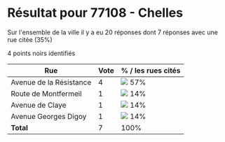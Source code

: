 # Résultat pour 77108 - Chelles

Sur l'ensemble de la ville il y a eu 20 réponses dont 7 réponses avec une rue citée (35%)

4 points noirs identifiés

| Rue | Vote | % / les rues cités|
|-----|------|-------------------|
| Avenue de la Résistance | 4 | <img src="../../img/bar_57.gif" />&nbsp;57%|
| Route de Montfermeil | 1 | <img src="../../img/bar_14.gif" />&nbsp;14%|
| Avenue de Claye | 1 | <img src="../../img/bar_14.gif" />&nbsp;14%|
| Avenue Georges Digoy | 1 | <img src="../../img/bar_14.gif" />&nbsp;14%|
| **Total** | 7 | 100%|
